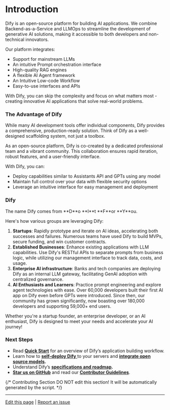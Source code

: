 # Introduction

Dify is an open-source platform for building AI applications. We combine Backend-as-a-Service and LLMOps to streamline the development of generative AI solutions, making it accessible to both developers and non-technical innovators.

Our platform integrates:

* Support for mainstream LLMs
* An intuitive Prompt orchestration interface
* High-quality RAG engines
* A flexible AI Agent framework
* An Intuitive Low-code Workflow
* Easy-to-use interfaces and APIs

With Dify, you can skip the complexity and focus on what matters most - creating innovative AI applications that solve real-world problems.

### The Advantage of Dify

While many AI development tools offer individual components, Dify provides a comprehensive, production-ready solution. Think of Dify as a well-designed scaffolding system, not just a toolbox.

As an open-source platform, Dify is co-created by a dedicated professional team and a vibrant community. This collaboration ensures rapid iteration, robust features, and a user-friendly interface.

With Dify, you can:

* Deploy capabilities similar to Assistants API and GPTs using any model
* Maintain full control over your data with flexible security options
* Leverage an intuitive interface for easy management and deployment

### Dify

<Info>
  The name Dify comes from **D**o **I**t **F**or **Y**ou.
</Info>

Here's how various groups are leveraging Dify:

1. **Startups**: Rapidly prototype and iterate on AI ideas, accelerating both successes and failures. Numerous teams have used Dify to build MVPs, secure funding, and win customer contracts.
2. **Established Businesses**: Enhance existing applications with LLM capabilities. Use Dify's RESTful APIs to separate prompts from business logic, while utilizing our management interface to track data, costs, and usage.
3. **Enterprise AI infrastructure**: Banks and tech companies are deploying Dify as an internal LLM gateway, facilitating GenAI adoption with centralized governance.
4. **AI Enthusiasts and Learners**: Practice prompt engineering and explore agent technologies with ease. Over 60,000 developers built their first AI app on Dify even before GPTs were introduced. Since then, our community has grown significantly, now boasting over 180,000 developers and supporting 59,000+ end users.

Whether you're a startup founder, an enterprise developer, or an AI enthusiast, Dify is designed to meet your needs and accelerate your AI journey!

### Next Steps

* Read [**Quick Start**](/en/guides/application-orchestrate/readme) for an overview of Dify’s application building workflow.
* Learn how to [**self-deploy Dify** ](/en/getting-started/install-self-hosted/readme)to your servers and [**integrate open source models**](/en/guides/model-configuration/readme)**.**
* Understand Dify’s [**specifications and roadmap**](/en/getting-started/readme/features-and-specifications)**.**
* [**Star us on GitHub**](https://github.com/langgenius/dify) and read our [**Contributor Guidelines**](/en/community/contribution).

{/*
  Contributing Section
  DO NOT edit this section!
  It will be automatically generated by the script.
  */}

***

[Edit this page](https://github.com/langgenius/dify-docs/edit/main/en/introduction.mdx) | [Report an issue](https://github.com/langgenius/dify-docs/issues/new?template=docs.yml)

